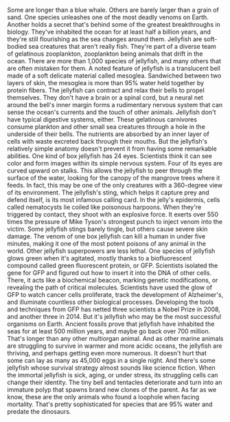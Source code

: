 
Some are longer than a blue whale.
Others are barely larger 
than a grain of sand.
One species unleashes one of
the most deadly venoms on Earth.
Another holds a secret that&#39;s behind some 
of the greatest breakthroughs in biology.
They&#39;ve inhabited the ocean for at least
half a billion years,
and they&#39;re still flourishing as the sea
changes around them.
Jellyfish are soft-bodied sea creatures
that aren&#39;t really fish.
They&#39;re part of a diverse team
of gelatinous zooplankton,
zooplankton being animals that drift
in the ocean.
There are more than 1,000 species
of jellyfish,
and many others 
that are often mistaken for them.
A noted feature of jellyfish 
is a translucent bell
made of a soft delicate material
called mesoglea.
Sandwiched between two layers of skin,
the mesoglea is more than 95% water
held together by protein fibers.
The jellyfish can contract and 
relax their bells to propel themselves.
They don&#39;t have a brain or a spinal cord,
but a neural net around the bell&#39;s
inner margin
forms a rudimentary nervous system
that can sense the ocean&#39;s currents
and the touch of other animals.
Jellyfish don&#39;t have typical 
digestive systems, either.
These gelatinous carnivores consume 
plankton and other small sea creatures
through a hole in the underside 
of their bells.
The nutrients are absorbed by
an inner layer of cells
with waste excreted back through
their mouths.
But the jellyfish&#39;s relatively 
simple anatomy
doesn&#39;t prevent it from having
some remarkable abilities.
One kind of box jellyfish has 24 eyes.
Scientists think it can see color and form
images within its simple nervous system.
Four of its eyes are curved 
upward on stalks.
This allows the jellyfish to peer
through the surface of the water,
looking for the canopy 
of the mangrove trees where it feeds.
In fact, this may be one 
of the only creatures
with a 360-degree view of its environment.
The jellyfish&#39;s sting, which helps it
capture prey and defend itself,
is its most infamous calling card.
In the jelly&#39;s epidermis,
cells called nematocysts
lie coiled like poisonous harpoons.
When they&#39;re triggered by contact,
they shoot with an explosive force.
It exerts over 550 times the pressure
of Mike Tyson&#39;s strongest punch
to inject venom into the victim.
Some jellyfish stings barely tingle,
but others cause severe skin damage.
The venom of one box jellyfish
can kill a human in under five minutes,
making it one of the most potent
poisons of any animal in the world.
Other jellyfish superpowers 
are less lethal.
One species of jellyfish glows green
when it&#39;s agitated,
mostly thanks to a biofluorescent compound
called green fluorescent protein,
or GFP.
Scientists isolated the gene for GFP
and figured out how to insert it
into the DNA of other cells.
There, it acts like a biochemical beacon,
marking genetic modifications,
or revealing the path 
of critical molecules.
Scientists have used the glow of GFP
to watch cancer cells proliferate,
track the development of Alzheimer&#39;s,
and illuminate countless other
biological processes.
Developing the tools and techniques
from GFP
has netted three scientists
a Nobel Prize in 2008,
and another three in 2014.
But it&#39;s jellyfish who may be the most
successful organisms on Earth.
Ancient fossils prove that jellyfish
have inhabited the seas
for at least 500 million years,
and maybe go back over 700 million.
That&#39;s longer than any 
other multiorgan animal.
And as other marine animals 
are struggling to survive
in warmer and more acidic oceans,
the jellyfish are thriving,
and perhaps getting even more numerous.
It doesn&#39;t hurt that some can lay
as many as 45,000 eggs in a single night.
And there&#39;s some jellyfish 
whose survival strategy
almost sounds like science fiction.
When the immortal jellyfish is sick,
aging, or under stress,
its struggling cells can change
their identity.
The tiny bell and tentacles deteriorate
and turn into an immature polyp
that spawns brand new clones
of the parent.
As far as we know, these are the only
animals who found a loophole
when facing mortality.
That&#39;s pretty sophisticated for species
that are 95% water
and predate the dinosaurs.
